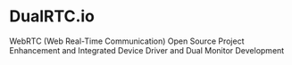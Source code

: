 # DualRTC.io
WebRTC (Web Real-Time Communication) Open Source Project Enhancement and Integrated Device Driver and Dual Monitor Development
